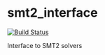 # smt2_interface

[![Build Status](https://travis-ci.org/leanprover/smt2_interface.svg?branch=master)](https://travis-ci.org/leanprover/smt2_interface)

Interface to SMT2 solvers
